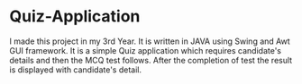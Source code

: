 # Quiz-Application
I made this project in my 3rd Year. It is written in JAVA using Swing and Awt GUI framework. It is a simple Quiz application which requires candidate's details and then the MCQ test follows. After the completion of test the result is displayed with candidate's detail.
